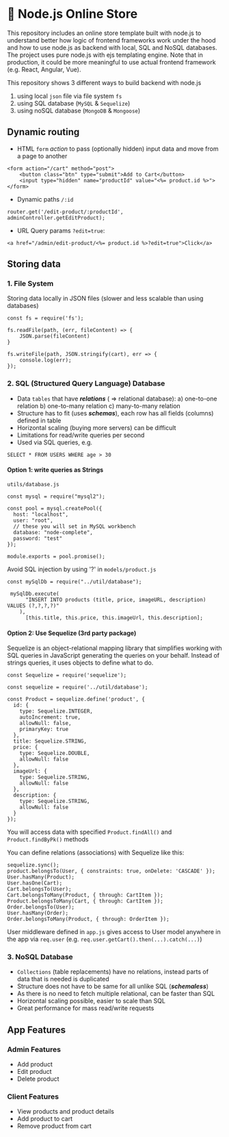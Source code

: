 # :green_heart: Node.js Online Store

This repository includes an online store template built with node.js to understand better how logic of frontend frameworks work under the hood and how to use node.js as backend with local, SQL and NoSQL databases. The project uses pure node.js with ejs templating engine. Note that in production, it could be more meaningful to use actual frontend framework (e.g. React, Angular, Vue).

This repository shows 3 different ways to build backend with node.js

1. using local `json` file via file system `fs`
2. using SQL database (`MySQL` & `Sequelize`)
3. using noSQL database (`MongoDB` & `Mongoose`)

## Dynamic routing

- HTML `form` _action_ to pass (optionally hidden) input data and move from a page to another

```
<form action="/cart" method="post">
    <button class="btn" type="submit">Add to Cart</button>
    <input type="hidden" name="productId" value="<%= product.id %>">
</form>
```

- Dynamic paths `/:id`

```
router.get('/edit-product/:productId', adminController.getEditProduct);
```

- URL Query params `?edit=true`:

```
<a href="/admin/edit-product/<%= product.id %>?edit=true">Click</a>
```

## Storing data

### 1. File System

Storing data locally in JSON files (slower and less scalable than using databases)

```
const fs = require('fs');

fs.readFile(path, (err, fileContent) => {
    JSON.parse(fileContent)
}

fs.writeFile(path, JSON.stringify(cart), err => {
    console.log(err);
});
```

### 2. SQL (Structured Query Language) Database

- Data `tables` that have **_relations_** ( => relational database):
  a) one-to-one relation
  b) one-to-many relation
  c) many-to-many relation
- Structure has to fit (uses **_schemas_**), each row has all fields (columns) defined in table
- Horizontal scaling (buying more servers) can be difficult
- Limitations for read/write queries per second
- Used via SQL queries, e.g.

```
SELECT * FROM USERS WHERE age > 30
```

#### Option 1: write queries as Strings

`utils/database.js`

```
const mysql = require("mysql2");

const pool = mysql.createPool({
  host: "localhost",
  user: "root",
  // these you will set in MySQL workbench
  database: "node-complete",
  password: "test"
});

module.exports = pool.promise();
```

Avoid SQL injection by using '?' in `models/product.js`

```
const mySqlDb = require("../util/database");

 mySqlDb.execute(
      "INSERT INTO products (title, price, imageURL, description) VALUES (?,?,?,?)"
    ),
      [this.title, this.price, this.imageUrl, this.description];
```

#### Option 2: Use Sequelize (3rd party package)

Sequelize is an object-relational mapping library that simplifies working with SQL queries in JavaScript generating the queries on your behalf. Instead of strings queries, it uses objects to define what to do.

```
const Sequelize = require('sequelize');

const sequelize = require('../util/database');

const Product = sequelize.define('product', {
  id: {
    type: Sequelize.INTEGER,
    autoIncrement: true,
    allowNull: false,
    primaryKey: true
  },
  title: Sequelize.STRING,
  price: {
    type: Sequelize.DOUBLE,
    allowNull: false
  },
  imageUrl: {
    type: Sequelize.STRING,
    allowNull: false
  },
  description: {
    type: Sequelize.STRING,
    allowNull: false
  }
});
```

You will access data with specified `Product.findAll()` and `Product.findByPk()` methods

You can define relations (associations) with Sequelize like this:

```
sequelize.sync();
product.belongsTo(User, { constraints: true, onDelete: 'CASCADE' });
User.hasMany(Product);
User.hasOne(Cart);
Cart.belongsTo(User);
Cart.belongsToMany(Product, { through: CartItem });
Product.belongsToMany(Cart, { through: CartItem });
Order.belongsTo(User);
User.hasMany(Order);
Order.belongsToMany(Product, { through: OrderItem });
```

User middleware defined in `app.js` gives access to User model anywhere in the app via `req.user` (e.g. `req.user.getCart().then(...).catch(...)`)

### 3. NoSQL Database

- `Collections` (table replacements) have no relations, instead parts of data that is needed is duplicated
- Structure does not have to be same for all unlike SQL (**_schemaless_**)
- As there is no need to fetch multiple relational, can be faster than SQL
- Horizontal scaling possible, easier to scale than SQL
- Great performance for mass read/write requests

## App Features

### Admin Features

- Add product
- Edit product
- Delete product

### Client Features

- View products and product details
- Add product to cart
- Remove product from cart
